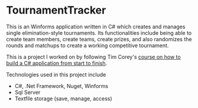 # TournamentTracker
This is an Winforms application written in C# which creates and manages single elimination-style tournaments. Its functionalities include being able to create team members, create teams, create prizes, and also randomizes the rounds and matchups to create a working competitive tournament.

This is a project I worked on by following Tim Corey's [course on how to build a C# application from start to finish](https://www.youtube.com/watch?v=wfWxdh-_k_4). 

Technologies used in this project include
* C#, .Net Framework, Nuget, Winforms
* Sql Server
* Textfile storage (save, manage, access)
